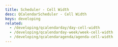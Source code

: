 ```yaml
---
title: Scheduler - Cell Width
desc: QCalendarScheduler - Cell Width
keys: developing
related:
  - /developing/qcalendarday/day-cell-width
  - /developing/qcalendarday-week/week-cell-width
  - /developing/qcalendaragenda/agenda-cell-width
---
```


<example-viewer
  title="Cell Width"
  file="SchedulerCellWidth"
  codepen-title="QCalendarScheduler"
/>

